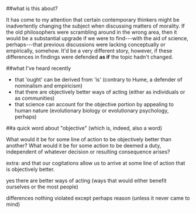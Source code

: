 ##what is this about?

It has come to my attention that certain contemporary thinkers might be inadvertently changing the subject when discussing matters of morality. If the old philosophers were scrambling around in the wrong area, then it would be a substantial upgrade if we were to find---with the aid of science, perhaps---that previous discussions were lacking conceptually or empirically, somehow. It'd be a very different story, however, if these differences in findings were defended **as if** the topic hadn't changed.

##what I've heard recently

- that 'ought' can be derived from 'is' (contrary to Hume, a defender of nominalism and empiricism)
- that there are objectively better ways of acting (either as individuals or as communities)
- that science can account for the objective portion by appealing to human nature (evolutionary biology or evolutionary psychology, perhaps)

##a quick word about "objective" (which is, indeed, also a word)

What would it be for some line of action to be objectively better than another? What would it be for some action to be deemed a duty, independent of whatever decision or resulting consequence arises?



extra: and that our cogitations allow us to arrive at some line of action that is objectively better.

yes there are better ways of acting (ways that would either benefit ourselves or the most people)



differences
  nothing violated except perhaps reason (unless it never came to mind)
